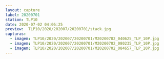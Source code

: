 ```yaml
---
layout: capture
label: 20200701
station: TLP10
date: 2020-07-02 04:06:25
preview:  TLP10/2020/202007/20200701/stack.jpg
capturas:
  - imagem: TLP10/2020/202007/20200701/M20200702_040625_TLP_10P.jpg
  - imagem: TLP10/2020/202007/20200701/M20200702_080235_TLP_10P.jpg
  - imagem: TLP10/2020/202007/20200701/M20200702_084657_TLP_10P.jpg
---
```

